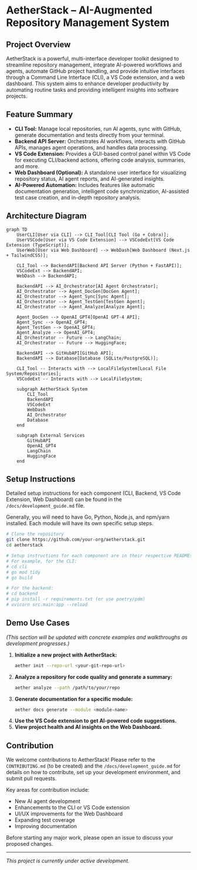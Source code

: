 # AetherStack – AI-Augmented Repository Management System

## Project Overview

AetherStack is a powerful, multi-interface developer toolkit designed to streamline repository management, integrate AI-powered workflows and agents, automate GitHub project handling, and provide intuitive interfaces through a Command Line Interface (CLI), a VS Code extension, and a web dashboard. This system aims to enhance developer productivity by automating routine tasks and providing intelligent insights into software projects.

## Feature Summary

- **CLI Tool:** Manage local repositories, run AI agents, sync with GitHub, generate documentation and tests directly from your terminal.
- **Backend API Server:** Orchestrates AI workflows, interacts with GitHub APIs, manages agent operations, and handles data processing.
- **VS Code Extension:** Provides a GUI-based control panel within VS Code for executing CLI/backend actions, offering code analysis, summaries, and more.
- **Web Dashboard (Optional):** A standalone user interface for visualizing repository status, AI agent reports, and AI-generated insights.
- **AI-Powered Automation:** Includes features like automatic documentation generation, intelligent code synchronization, AI-assisted test case creation, and in-depth repository analysis.

## Architecture Diagram

```mermaid
graph TD
    UserCLI[User via CLI] --> CLI_Tool[CLI Tool (Go + Cobra)];
    UserVSCode[User via VS Code Extension] --> VSCodeExt[VS Code Extension (TypeScript)];
    UserWeb[User via Web Dashboard] --> WebDash[Web Dashboard (Next.js + TailwindCSS)];

    CLI_Tool --> BackendAPI[Backend API Server (Python + FastAPI)];
    VSCodeExt --> BackendAPI;
    WebDash --> BackendAPI;

    BackendAPI --> AI_Orchestrator[AI Agent Orchestrator];
    AI_Orchestrator --> Agent_DocGen[DocGen Agent];
    AI_Orchestrator --> Agent_Sync[Sync Agent];
    AI_Orchestrator --> Agent_TestGen[TestGen Agent];
    AI_Orchestrator --> Agent_Analyze[Analyze Agent];

    Agent_DocGen --> OpenAI_GPT4[OpenAI GPT-4 API];
    Agent_Sync --> OpenAI_GPT4;
    Agent_TestGen --> OpenAI_GPT4;
    Agent_Analyze --> OpenAI_GPT4;
    AI_Orchestrator -- Future --> LangChain;
    AI_Orchestrator -- Future --> HuggingFace;

    BackendAPI --> GitHubAPI[GitHub API];
    BackendAPI --> Database[Database (SQLite/PostgreSQL)];

    CLI_Tool -- Interacts with --> LocalFileSystem[Local File System/Repositories];
    VSCodeExt -- Interacts with --> LocalFileSystem;

    subgraph AetherStack System
        CLI_Tool
        BackendAPI
        VSCodeExt
        WebDash
        AI_Orchestrator
        Database
    end

    subgraph External Services
        GitHubAPI
        OpenAI_GPT4
        LangChain
        HuggingFace
    end
```

## Setup Instructions

Detailed setup instructions for each component (CLI, Backend, VS Code Extension, Web Dashboard) can be found in the `/docs/development_guide.md` file.

Generally, you will need to have Go, Python, Node.js, and npm/yarn installed. Each module will have its own specific setup steps.

```bash
# Clone the repository
git clone https://github.com/your-org/aetherstack.git
cd aetherstack

# Setup instructions for each component are in their respective READMEs and the development guide.
# For example, for the CLI:
# cd cli
# go mod tidy
# go build

# For the backend:
# cd backend
# pip install -r requirements.txt (or use poetry/pdm)
# uvicorn src.main:app --reload
```

## Demo Use Cases

*(This section will be updated with concrete examples and walkthroughs as development progresses.)*

1.  **Initialize a new project with AetherStack:**
    ```bash
    aether init --repo-url <your-git-repo-url>
    ```
2.  **Analyze a repository for code quality and generate a summary:**
    ```bash
    aether analyze --path /path/to/your/repo
    ```
3.  **Generate documentation for a specific module:**
    ```bash
    aether docs generate --module <module-name>
    ```
4.  **Use the VS Code extension to get AI-powered code suggestions.**
5.  **View project health and AI insights on the Web Dashboard.**

## Contribution

We welcome contributions to AetherStack! Please refer to the `CONTRIBUTING.md` (to be created) and the `/docs/development_guide.md` for details on how to contribute, set up your development environment, and submit pull requests.

Key areas for contribution include:
- New AI agent development
- Enhancements to the CLI or VS Code extension
- UI/UX improvements for the Web Dashboard
- Expanding test coverage
- Improving documentation

Before starting any major work, please open an issue to discuss your proposed changes.

---

*This project is currently under active development.*


